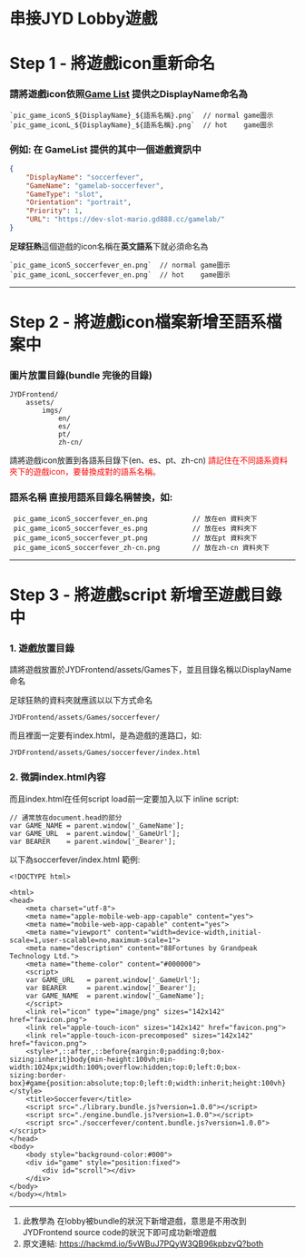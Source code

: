 **串接JYD Lobby遊戲**
===
# Step 1 - 將遊戲icon重新命名

### 請將遊戲icon依照[Game List](https://dev-slot-mario.gd888.cc/gamelab/gamelist) 提供之DisplayName命名為
```jsx=
`pic_game_iconS_${DisplayName}_${語系名稱}.png`  // normal game圖示
`pic_game_iconL_${DisplayName}_${語系名稱}.png`  // hot    game圖示
```

### 例如: 在 GameList 提供的其中一個遊戲資訊中
```json
{
    "DisplayName": "soccerfever",
    "GameName": "gamelab-soccerfever",
    "GameType": "slot",
    "Orientation": "portrait",
    "Priority": 1,
    "URL": "https://dev-slot-mario.gd888.cc/gamelab/"
}
```
**足球狂熱**這個遊戲的icon名稱在**英文語系**下就必須命名為
```jsx=
`pic_game_iconS_soccerfever_en.png`  // normal game圖示
`pic_game_iconL_soccerfever_en.png`  // hot    game圖示
```


----

# Step 2 - 將遊戲icon檔案新增至語系檔案中
### 圖片放置目錄(bundle 完後的目錄)
    JYDFrontend/
        assets/
            imgs/
                en/
                es/
                pt/
                zh-cn/

請將遊戲icon放置到各語系目錄下(en、es、pt、zh-cn)
<span style="color:red">請記住在不同語系資料夾下的遊戲icon，要替換成對的語系名稱。</span>


### **語系名稱** 直接用語系目錄名稱替換，如:
     pic_game_iconS_soccerfever_en.png           // 放在en 資料夾下
     pic_game_iconS_soccerfever_es.png           // 放在es 資料夾下
     pic_game_iconS_soccerfever_pt.png           // 放在pt 資料夾下
     pic_game_iconS_soccerfever_zh-cn.png        // 放在zh-cn 資料夾下
----

# Step 3 - 將遊戲script 新增至遊戲目錄中
### 1. 遊戲放置目錄

請將遊戲放置於JYDFrontend/assets/Games下，並且目錄名稱以DisplayName命名

足球狂熱的資料夾就應該以以下方式命名

    JYDFrontend/assets/Games/soccerfever/
                    
而且裡面一定要有index.html，是為遊戲的進路口，如:

    JYDFrontend/assets/Games/soccerfever/index.html
### 2. 微調index.html內容
而且index.html在任何script load前一定要加入以下 inline script:
```jsx=
// 通常放在document.head的部分
var GAME_NAME = parent.window['_GameName'];
var GAME_URL  = parent.window['_GameUrl'];
var BEARER    = parent.window['_Bearer'];
```

以下為soccerfever/index.html 範例:
```htmlembedded=
<!DOCTYPE html>

<html>
<head>
	<meta charset="utf-8">
	<meta name="apple-mobile-web-app-capable" content="yes">
	<meta name="mobile-web-app-capable" content="yes">
	<meta name="viewport" content="width=device-width,initial-scale=1,user-scalable=no,maximum-scale=1">
	<meta name="description" content="88Fortunes by Grandpeak Technology Ltd.">
	<meta name="theme-color" content="#000000">
	<script>
    var GAME_URL   = parent.window['_GameUrl'];
    var BEARER     = parent.window['_Bearer'];
    var GAME_NAME  = parent.window['_GameName'];
	</script>
	<link rel="icon" type="image/png" sizes="142x142" href="favicon.png">
	<link rel="apple-touch-icon" sizes="142x142" href="favicon.png">
	<link rel="apple-touch-icon-precomposed" sizes="142x142" href="favicon.png">
	<style>*,::after,::before{margin:0;padding:0;box-sizing:inherit}body{min-height:100vh;min-width:1024px;width:100%;overflow:hidden;top:0;left:0;box-sizing:border-box}#game{position:absolute;top:0;left:0;width:inherit;height:100vh}</style>
	<title>Soccerfever</title>
	<script src="./library.bundle.js?version=1.0.0"></script>
	<script src="./engine.bundle.js?version=1.0.0"></script>
	<script src="./soccerfever/content.bundle.js?version=1.0.0"></script>
</head>
<body>
    <body style="background-color:#000">
	<div id="game" style="position:fixed">
		<div id="scroll"></div>
	</div>
</body>
</body></html>
```

----
1. 此教學為 在lobby被bundle的狀況下新增遊戲，意思是不用改到JYDFrontend source code的狀況下即可成功新增遊戲
2. 原文連結: https://hackmd.io/5vWBuJ7PQyW3QB96kpbzvQ?both